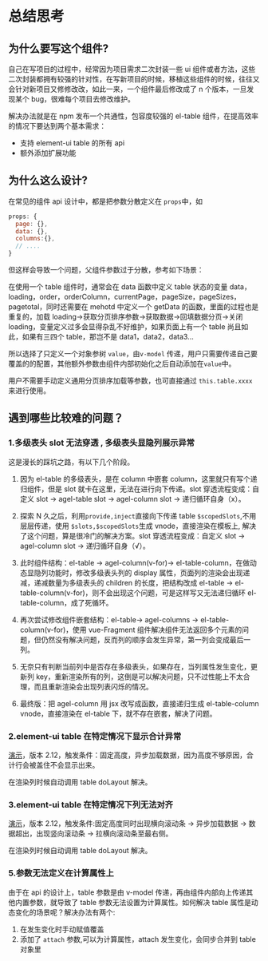 # 总结思考

## 为什么要写这个组件?

自己在写项目的过程中，经常因为项目需求二次封装一些 ui 组件或者方法，这些二次封装都拥有较强的针对性，在写新项目的时候，移植这些组件的时候，往往又会针对新项目又修修改改，如此一来，一个组件最后修改成了 n 个版本，一旦发现某个 bug，很难每个项目去修改维护。

解决办法就是在 npm 发布一个共通性，包容度较强的 el-table 组件，在提高效率的情况下要达到两个基本需求：

- 支持 element-ui table 的所有 api
- 额外添加扩展功能

## 为什么这么设计?

在常见的组件 api 设计中，都是把参数分散定义在 `props`中，如

```js
props: {
  page: {},
  data: {},
  columns:{},
  // ....
}
```

但这样会导致一个问题，父组件参数过于分散，参考如下场景：

在使用一个 table 组件时，通常会在 data 函数中定义 table 状态的变量 data，loading，order，orderColumn，currentPage，pageSize，pageSizes，pagetotal，同时还需要在 mehotd 中定义一个 getData 的函数，里面的过程也是重复的，加载 loading->获取分页排序参数->获取数据->回填数据分页->关闭 loading，变量定义过多会显得杂乱不好维护，如果页面上有一个 table 尚且如此，如果有三四个 table，那岂不是 data1，data2，data3...

所以选择了只定义一个对象参树 `value`，由`v-model` 传递，用户只需要传递自己要覆盖的的配置，其他额外参数由组件内部初始化之后自动添加在`value`中。

用户不需要手动定义通用分页排序加载等参数，也可直接通过 `this.table.xxxx` 来进行使用。

## 遇到哪些比较难的问题？

### 1.多级表头 slot 无法穿透 , 多级表头显隐列展示异常

这是漫长的踩坑之路，有以下几个阶段。

1. 因为 el-table 的多级表头，是在 column 中嵌套 column，这里就只有写个递归组件，但是 slot 就卡在这里，无法在进行向下传递。slot 穿透流程变成：自定义 slot -> agel-table slot -> agel-column slot -> 递归循环自身（x）。

2. 探索 N 久之后，利用`provide,inject`直接向下传递 table `$scopedSlots`,不用层层传递，使用 `$slots,$scopedSlots`生成 vnode，直接渲染在模板上, 解决了这个问题，算是很冷门的解决方案。slot 穿透流程变成：自定义 slot -> agel-column slot -> 递归循环自身（√）。

3. 此时组件结构：el-table -> agel-column(v-for)-> el-table-column，在做动态显隐列功能时，修改多级表头列的 display 属性，页面列的渲染会出现递减，递减数量为多级表头的 children 的长度，把结构改成 el-table -> el-table-column(v-for)，则不会出现这个问题，可是这样写又无法递归循环 el-table-column，成了死循环。

4. 再次尝试修改组件嵌套结构：el-table-> agel-columns -> el-table-column(v-for)，使用 vue-Fragment 组件解决组件无法返回多个元素的问题，但仍然没有解决问题，反而列的顺序会发生异常，第一列会变成最后一列。

5. 无奈只有判断当前列中是否存在多级表头，如果存在，当列属性发生变化，更新列 key，重新渲染所有的列，这倒是可以解决问题，只不过性能上不太合理，而且重新渲染会出现列表闪烁的情况。

6. 最终版：把 agel-column 用 jsx 改写成函数，直接递归生成 el-table-column vnode，直接渲染在 el-table 下，就不存在嵌套，解决了问题。

### 2.element-ui table 在特定情况下显示合计异常

[演示](https://codepen.io/agrass-github/pen/ExxjXVO)，版本 2.12，触发条件：固定高度，异步加载数据，因为高度不够原因，合计行会被盖住不会显示出来。

在渲染列时候自动调用 table doLayout 解决。

### 3.element-ui table 在特定情况下列无法对齐

[演示](https://codepen.io/agrass-github/pen/BaaNRae)，版本 2.12，触发条件:固定高度同时出现横向滚动条 -> 异步加载数据 -> 数据超出，出现竖向滚动条 -> 拉横向滚动条至最右侧。

在渲染列时候自动调用 table doLayout 解决。

### 5.参数无法定义在计算属性上

由于在 api 的设计上，table 参数是由 v-model 传递，再由组件内部向上传递其他内置参数，就导致了 table 参数无法设置为计算属性。如何解决 table 属性是动态变化的场景呢？解决办法有两个:

1. 在发生变化时手动赋值覆盖
2. 添加了 `attach` 参数,可以为计算属性，attach 发生变化，会同步合并到 table 对象里
